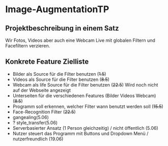 # Image-AugmentationTP

## Projektbeschreibung in einem Satz
Wir Fotos, Videos aber auch eine Webcam Live mit globalen Filtern und Facefiltern verzieren.

## Konkrete Feature Zielliste
- Bilder als Source für die Filter benutzen (~~1.5~~)
- Videos als Source für die Filter benutzen (~~8.5~~)
- Webcam als life Source für die Filter benutzen (~~22.5~~) Wird noch nicht auf der Webseite angezeigt
- Unterseiten für die verschiedenen Features (Bilder Videos Webcam) (~~8.5~~)
- Programm soll erkennen, welcher Filter wann benutzt werden soll (~~15.5~~)
- Face-Recognition Filter (~~22.5~~)
- gangealing(5.06)
- ? style_transfer(5.06)
- Serverbasierter Ansatz (1 Person gleichzeitig) / nicht öffentlich (5.06) 
- Nutzer steuert das Programm mit Buttons und Dropdown Menü / nutzerfreundlich (19.06)
